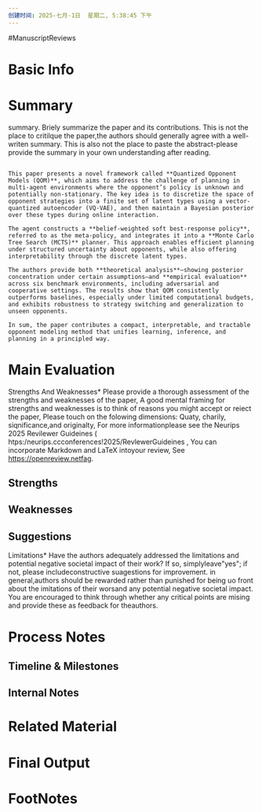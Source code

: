 ```yaml
---
创建时间: 2025-七月-1日  星期二, 5:38:45 下午
---
```

#ManuscriptReviews 

# Basic Info


# Summary
summary.
Briely summarize the paper and its contributions. This is not the place to critilque the paper,the authors should generally agree with a well-writen summary.
This is also not the place to paste the abstract-please provide the summary in your own understanding after reading.

```ad-todo

This paper presents a novel framework called **Quantized Opponent Models (QOM)**, which aims to address the challenge of planning in multi-agent environments where the opponent’s policy is unknown and potentially non-stationary. The key idea is to discretize the space of opponent strategies into a finite set of latent types using a vector-quantized autoencoder (VQ-VAE), and then maintain a Bayesian posterior over these types during online interaction.

The agent constructs a **belief-weighted soft best-response policy**, referred to as the meta-policy, and integrates it into a **Monte Carlo Tree Search (MCTS)** planner. This approach enables efficient planning under structured uncertainty about opponents, while also offering interpretability through the discrete latent types.

The authors provide both **theoretical analysis**—showing posterior concentration under certain assumptions—and **empirical evaluation** across six benchmark environments, including adversarial and cooperative settings. The results show that QOM consistently outperforms baselines, especially under limited computational budgets, and exhibits robustness to strategy switching and generalization to unseen opponents.

In sum, the paper contributes a compact, interpretable, and tractable opponent modeling method that unifies learning, inference, and planning in a principled way.

```
# Main Evaluation

Strengths And Weaknesses*
Please provide a thorough assessment of the strengths and weaknesses of the paper, A good mental framing for strengths and weaknesses is to think of reasons you might accept or reiect the paper, Please touch on the folowing dimensions: Quaty, charily, siqnificance,and originalty, For more informationplease see the Neurips 2025 Revilewer Guideines ( htps:/neurips.ccconferences!2025/RevlewerGuideines , You can incorporate Markdown and LaTeX intoyour review, See https://openreview.netfag.
## Strengths


## Weaknesses


## Suggestions
Limitations*
Have the authors adequately addressed the limitations and potential negative societal impact of their work? If so, simplyleave"yes"; if not, please includeconstructive suagestions for improvement. in general,authors should be rewarded rather than punished for being uo front about the imitations of their worsand any potential negative societal impact. You are encouraged to think through whether any critical points are mising and provide these as feedback for theauthors.


# Process Notes

## Timeline & Milestones


## Internal Notes


# Related Material


# Final Output


# FootNotes

